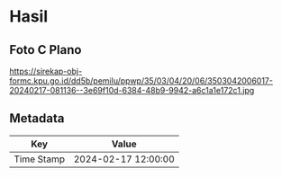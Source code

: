 # Hasil

## Foto C Plano

https://sirekap-obj-formc.kpu.go.id/dd5b/pemilu/ppwp/35/03/04/20/06/3503042006017-20240217-081136--3e69f10d-6384-48b9-9942-a6c1a1e172c1.jpg


## Metadata

| Key        | Value               |
| ---------- | ------------------- |
| Time Stamp | 2024-02-17 12:00:00 |



